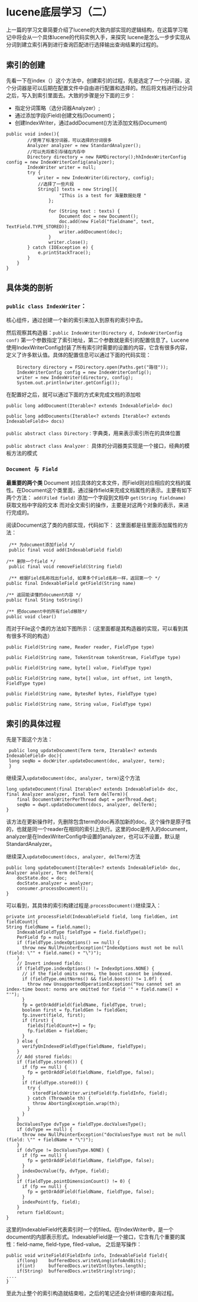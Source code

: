 ﻿# lucene底层学习（二）
上一篇的学习文章简要介绍了lucene的大致内部实现的逻辑结构，在这篇学习笔记中将会从一个具体lucene的代码实例入手，来探究 lucene是怎么一步步实现从分词到建立索引再到进行查询匹配进行选择输出查询结果的过程的。
## 索引的创建
先看一下在index（）这个方法中，创建索引的过程，先是选定了一个分词器，这个分词器是可以后期在配置文件中自由进行配置和选择的。然后将文档进行过分词之后，写入到索引里面去。大致的步骤是分下面的三步：
* 指定分词策略（选分词器Analyzer）;
* 通过添加字段(Field)创建文档(Document)；
* 创建IndexWriter，通过addDocument()方法添加文档(Document)

```
public void index(){
        //使用了标准分词器，可以选择的分词很多
        Analyzer analyzer = new StandardAnalyzer();
        //可以先将索引存储在内存中
        Directory directory = new RAMDirectory();hhIndexWriterConfig config = new IndexWriterConfig(analyzer);
        IndexWriter writer = null;
        try {
            writer = new IndexWriter(directory, config);
            //选择了一些片段
            String[] texts = new String[]{
                    "IThis is a test for 海量数据处理 "
                };

                for (String text : texts) {
                    Document doc = new Document();
                    doc.add(new Field("fieldname", text, TextField.TYPE_STORED));
                    writer.addDocument(doc);
                }
                writer.close();
        } catch (IOException e) {
            e.printStackTrace();
        }
    }
}
```
## 具体类的剖析
### `public class IndexWriter`：
核心组件，通过创建一个新的索引来加入到原有的索引中去。

然后观察其构造器：`public IndexWriter(Directory d, IndexWriterConfig conf)`
第一个参数指定了索引地址，第二个参数就是索引的配置信息了。Lucene使用IndexWriterConfig封装了所有索引时需要的设置的内容，它含有很多内容，定义了许多默认值。具体的配置信息可以通过下面的代码实现：

        Directory directory = FSDirectory.open(Paths.get("路径"));
        IndexWriterConfig config = new IndexWriterConfig();
        writer = new IndexWriter(directory, config);
        System.out.println(writer.getConfig());
在配置好之后，就可以通过下面的方式来完成文档的添加啦

```
public long addDocument(Iterable<? extends IndexableField> doc)

public long addDocuments(Iterable<? extends Iterable<? extends IndexableField>> docs)
```

`public abstract class Directory：`字典类，用来表示索引所在的具体位置

`public abstract class Analyzer：` 具体的分词器类实现是一个接口，经典的模板方法的模式

### `Document 与 Field`
**最重要的两个类**
Document 对应具体的文本文件，而Field则对应相应的文档的属性。在Document这个类里面，通过操作field来完成文档属性的表示。主要有如下两个方法：
`add(Filed field)` 添加一个字段到文档中
`get(String fieldname)` 获取文档中字段的文本
而对全文索引的操作，主要是对这两个对象的表示，来进行完成的。

阅读Document这了类的内部实现，代码如下：
这里面都是往里面添加属性的方法：

```
 /** 为document添加field */
 public final void add(IndexableField field)

/** 删除一个field */
 public final void removeField(String field)

 /** 根据Field名称找出field, 如果多个Field名称一样，返回第一个 */
public final IndexableField getField(String name) 

/** 返回能读懂的document内容 */
public final Sting toString()

/** 把document中的所有field移除*/
public void clear()
```

而对于File这个类的方法如下图所示：（这里面都是其构造器的实现，可以看到其有很多不同的构造）

```
public Field(String name, Reader reader, FieldType type)

public Field(String name, TokenStream tokenStream, FieldType type)

public Field(String name, byte[] value, FieldType type)

public Field(String name, byte[] value, int offset, int length, FieldType type)

public Field(String name, BytesRef bytes, FieldType type)

public Field(String name, String value, FieldType type)
```
## 索引的具体过程
先是下面这个方法：

```
 public long updateDocument(Term term, Iterable<? extends IndexableField> doc){
 long seqNo = docWriter.updateDocument(doc, analyzer, term);
 }
```
继续深入`updateDocument(doc, analyzer, term)`这个方法

```
long updateDocument(final Iterable<? extends IndexableField> doc, final Analyzer analyzer, final Term delTerm)){
    final DocumentsWriterPerThread dwpt = perThread.dwpt;
    seqNo = dwpt.updateDocument(docs, analyzer, delTerm);
}
```
该方法在更新操作时，先删除包含term的doc再添加新的doc。这个操作是原子性的，也就是同一个reader在相同的索引上执行。这里的doc是传入的document，analyzer是在IndexWriterConfig中设置的analyzer，也可以不设置，默认是StandardAnalyzer。

继续深入`updateDocument(docs, analyzer, delTerm)`方法

```
public long updateDocument(Iterable<? extends IndexableField> doc, Analyzer analyzer, Term delTerm){
    docState.doc = doc;
    docState.analyzer = analyzer;
    consumer.processDocument();
}
```
可以看到，其具体的索引构建过程是.`processDocument()`继续深入：

```
private int processField(IndexableField field, long fieldGen, int fieldCount){
String fieldName = field.name();
    IndexableFieldType fieldType = field.fieldType();
    PerField fp = null;
    if (fieldType.indexOptions() == null) {
      throw new NullPointerException("IndexOptions must not be null (field: \"" + field.name() + "\")");
    }
    // Invert indexed fields:
    if (fieldType.indexOptions() != IndexOptions.NONE) {
      // if the field omits norms, the boost cannot be indexed.
      if (fieldType.omitNorms() && field.boost() != 1.0f) {
        throw new UnsupportedOperationException("You cannot set an index-time boost: norms are omitted for field '" + field.name() + "'");
      }
      fp = getOrAddField(fieldName, fieldType, true);
      boolean first = fp.fieldGen != fieldGen;
      fp.invert(field, first);
      if (first) {
        fields[fieldCount++] = fp;
        fp.fieldGen = fieldGen;
      }
    } else {
      verifyUnIndexedFieldType(fieldName, fieldType);
    }
    // Add stored fields:
    if (fieldType.stored()) {
      if (fp == null) {
        fp = getOrAddField(fieldName, fieldType, false);
      }
      if (fieldType.stored()) {
        try {
          storedFieldsWriter.writeField(fp.fieldInfo, field);
        } catch (Throwable th) {
          throw AbortingException.wrap(th);
        }
      }
    }
    DocValuesType dvType = fieldType.docValuesType();
    if (dvType == null) {
      throw new NullPointerException("docValuesType must not be null (field: \"" + fieldName + "\")");
    }
    if (dvType != DocValuesType.NONE) {
      if (fp == null) {
        fp = getOrAddField(fieldName, fieldType, false);
      }
      indexDocValue(fp, dvType, field);
    }
    if (fieldType.pointDimensionCount() != 0) {
      if (fp == null) {
        fp = getOrAddField(fieldName, fieldType, false);
      }
      indexPoint(fp, field);
    }
    return fieldCount;
}
```
这里的IndexableField代表索引时一个的filed。在IndexWriter中，是一个document的内部表示形式。IndexableField是一个接口，它含有几个重要的属性：field-name, field-type, filed-value。
之后是写操作：

```
public void writeField(FieldInfo info, IndexableField field){
    if(long)    bufferedDocs.writeVLong(infoAndBits);
    if(int)     bufferedDocs.writeVInt(bytes.length);
    if(String)  bufferedDocs.writeString(string);
....
}
```
至此为止整个的索引构造就结束啦，之后的笔记还会分析详细的查询过程。
